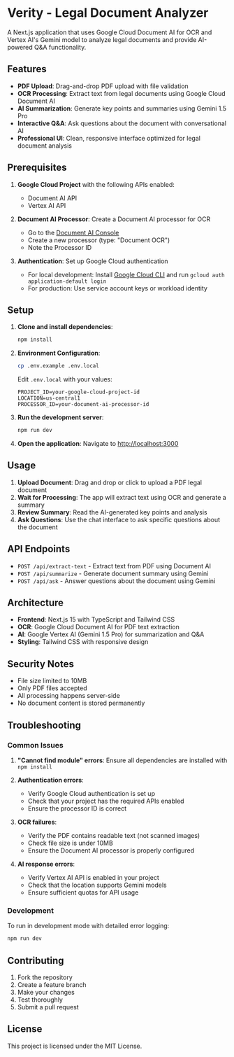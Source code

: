 # Verity - Legal Document Analyzer

A Next.js application that uses Google Cloud Document AI for OCR and Vertex AI's Gemini model to analyze legal documents and provide AI-powered Q&A functionality.

## Features

- **PDF Upload**: Drag-and-drop PDF upload with file validation
- **OCR Processing**: Extract text from legal documents using Google Cloud Document AI
- **AI Summarization**: Generate key points and summaries using Gemini 1.5 Pro
- **Interactive Q&A**: Ask questions about the document with conversational AI
- **Professional UI**: Clean, responsive interface optimized for legal document analysis

## Prerequisites

1. **Google Cloud Project** with the following APIs enabled:

   - Document AI API
   - Vertex AI API

2. **Document AI Processor**: Create a Document AI processor for OCR

   - Go to the [Document AI Console](https://console.cloud.google.com/ai/document-ai)
   - Create a new processor (type: "Document OCR")
   - Note the Processor ID

3. **Authentication**: Set up Google Cloud authentication
   - For local development: Install [Google Cloud CLI](https://cloud.google.com/sdk/docs/install) and run `gcloud auth application-default login`
   - For production: Use service account keys or workload identity

## Setup

1. **Clone and install dependencies**:

   ```bash
   npm install
   ```

2. **Environment Configuration**:

   ```bash
   cp .env.example .env.local
   ```

   Edit `.env.local` with your values:

   ```env
   PROJECT_ID=your-google-cloud-project-id
   LOCATION=us-central1
   PROCESSOR_ID=your-document-ai-processor-id
   ```

3. **Run the development server**:

   ```bash
   npm run dev
   ```

4. **Open the application**:
   Navigate to [http://localhost:3000](http://localhost:3000)

## Usage

1. **Upload Document**: Drag and drop or click to upload a PDF legal document
2. **Wait for Processing**: The app will extract text using OCR and generate a summary
3. **Review Summary**: Read the AI-generated key points and analysis
4. **Ask Questions**: Use the chat interface to ask specific questions about the document

## API Endpoints

- `POST /api/extract-text` - Extract text from PDF using Document AI
- `POST /api/summarize` - Generate document summary using Gemini
- `POST /api/ask` - Answer questions about the document using Gemini

## Architecture

- **Frontend**: Next.js 15 with TypeScript and Tailwind CSS
- **OCR**: Google Cloud Document AI for PDF text extraction
- **AI**: Google Vertex AI (Gemini 1.5 Pro) for summarization and Q&A
- **Styling**: Tailwind CSS with responsive design

## Security Notes

- File size limited to 10MB
- Only PDF files accepted
- All processing happens server-side
- No document content is stored permanently

## Troubleshooting

### Common Issues

1. **"Cannot find module" errors**: Ensure all dependencies are installed with `npm install`

2. **Authentication errors**:

   - Verify Google Cloud authentication is set up
   - Check that your project has the required APIs enabled
   - Ensure the processor ID is correct

3. **OCR failures**:

   - Verify the PDF contains readable text (not scanned images)
   - Check file size is under 10MB
   - Ensure the Document AI processor is properly configured

4. **AI response errors**:
   - Verify Vertex AI API is enabled in your project
   - Check that the location supports Gemini models
   - Ensure sufficient quotas for API usage

### Development

To run in development mode with detailed error logging:

```bash
npm run dev
```

## Contributing

1. Fork the repository
2. Create a feature branch
3. Make your changes
4. Test thoroughly
5. Submit a pull request

## License

This project is licensed under the MIT License.
